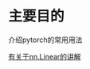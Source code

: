 # 主要目的
介绍pytorch的常用用法

[有关于nn.Linear的讲解](https://github.com/BeGentleman/Machine_Learning/blob/main/pytorch/torch_nn_Linear_use.py)
